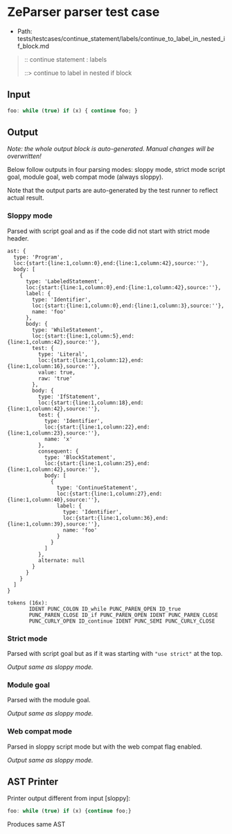# ZeParser parser test case

- Path: tests/testcases/continue_statement/labels/continue_to_label_in_nested_if_block.md

> :: continue statement : labels
>
> ::> continue to label in nested if block

## Input

`````js
foo: while (true) if (x) { continue foo; }
`````

## Output

_Note: the whole output block is auto-generated. Manual changes will be overwritten!_

Below follow outputs in four parsing modes: sloppy mode, strict mode script goal, module goal, web compat mode (always sloppy).

Note that the output parts are auto-generated by the test runner to reflect actual result.

### Sloppy mode

Parsed with script goal and as if the code did not start with strict mode header.

`````
ast: {
  type: 'Program',
  loc:{start:{line:1,column:0},end:{line:1,column:42},source:''},
  body: [
    {
      type: 'LabeledStatement',
      loc:{start:{line:1,column:0},end:{line:1,column:42},source:''},
      label: {
        type: 'Identifier',
        loc:{start:{line:1,column:0},end:{line:1,column:3},source:''},
        name: 'foo'
      },
      body: {
        type: 'WhileStatement',
        loc:{start:{line:1,column:5},end:{line:1,column:42},source:''},
        test: {
          type: 'Literal',
          loc:{start:{line:1,column:12},end:{line:1,column:16},source:''},
          value: true,
          raw: 'true'
        },
        body: {
          type: 'IfStatement',
          loc:{start:{line:1,column:18},end:{line:1,column:42},source:''},
          test: {
            type: 'Identifier',
            loc:{start:{line:1,column:22},end:{line:1,column:23},source:''},
            name: 'x'
          },
          consequent: {
            type: 'BlockStatement',
            loc:{start:{line:1,column:25},end:{line:1,column:42},source:''},
            body: [
              {
                type: 'ContinueStatement',
                loc:{start:{line:1,column:27},end:{line:1,column:40},source:''},
                label: {
                  type: 'Identifier',
                  loc:{start:{line:1,column:36},end:{line:1,column:39},source:''},
                  name: 'foo'
                }
              }
            ]
          },
          alternate: null
        }
      }
    }
  ]
}

tokens (16x):
       IDENT PUNC_COLON ID_while PUNC_PAREN_OPEN ID_true
       PUNC_PAREN_CLOSE ID_if PUNC_PAREN_OPEN IDENT PUNC_PAREN_CLOSE
       PUNC_CURLY_OPEN ID_continue IDENT PUNC_SEMI PUNC_CURLY_CLOSE
`````

### Strict mode

Parsed with script goal but as if it was starting with `"use strict"` at the top.

_Output same as sloppy mode._

### Module goal

Parsed with the module goal.

_Output same as sloppy mode._

### Web compat mode

Parsed in sloppy script mode but with the web compat flag enabled.

_Output same as sloppy mode._

## AST Printer

Printer output different from input [sloppy]:

````js
foo: while (true) if (x) {continue foo;}
````

Produces same AST
